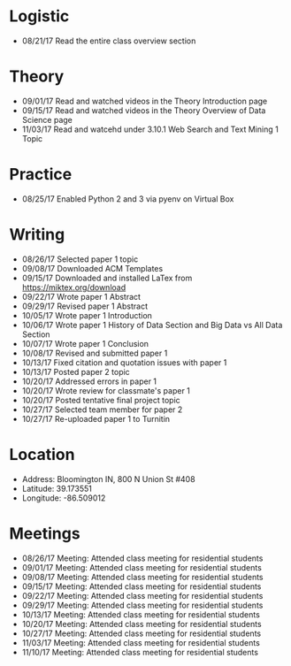
# Logistic

* 08/21/17 Read the entire class overview section 

# Theory

* 09/01/17 Read and watched videos in the Theory Introduction page
* 09/15/17 Read and watched videos in the Theory Overview of Data Science page
* 11/03/17 Read and watcehd under 3.10.1 Web Search and Text Mining 1 Topic


# Practice

* 08/25/17 Enabled Python 2 and 3 via pyenv on Virtual Box

# Writing

* 08/26/17 Selected paper 1 topic
* 09/08/17 Downloaded ACM Templates
* 09/15/17 Downloaded and installed LaTex from https://miktex.org/download
* 09/22/17 Wrote paper 1 Abstract
* 09/29/17 Revised paper 1 Abstract
* 10/05/17 Wrote paper 1 Introduction
* 10/06/17 Wrote paper 1 History of Data Section and Big Data vs All Data Section
* 10/07/17 Wrote paper 1 Conclusion
* 10/08/17 Revised and submitted paper 1
* 10/13/17 Fixed citation and quotation issues with paper 1
* 10/13/17 Posted paper 2 topic
* 10/20/17 Addressed errors in paper 1
* 10/20/17 Wrote review for classmate's paper 1
* 10/20/17 Posted tentative final project topic
* 10/27/17 Selected team member for paper 2
* 10/27/17 Re-uploaded paper 1 to Turnitin

# Location

* Address: Bloomington IN, 800 N Union St #408
* Latitude: 39.173551
* Longitude: -86.509012 

# Meetings

* 08/26/17 Meeting: Attended class meeting for residential students
* 09/01/17 Meeting: Attended class meeting for residential students
* 09/08/17 Meeting: Attended class meeting for residential students
* 09/15/17 Meeting: Attended class meeting for residential students
* 09/22/17 Meeting: Attended class meeting for residential students
* 09/29/17 Meeting: Attended class meeting for residential students
* 10/13/17 Meeting: Attended class meeting for residential students
* 10/20/17 Meeting: Attended class meeting for residential students
* 10/27/17 Meeting: Attended class meeting for residential students
* 11/03/17 Meeting: Attended class meeting for residential students
* 11/10/17 Meeting: Attended class meeting for residential students
